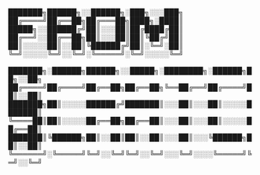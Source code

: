 ███████╗██████╗░░██████╗░███╗░░░███╗<br/>
██╔════╝██╔══██╗██╔═══██╗████╗░████║<br/>
█████╗░░██████╔╝██║░░░██║██╔████╔██║<br/>
██╔══╝░░██╔══██╗██║░░░██║██║╚██╔╝██║<br/>
██║░░░░░██║░░██║╚██████╔╝██║░╚═╝░██║<br/>
╚═╝░░░░░╚═╝░░╚═╝░╚═════╝░╚═╝░░░░░╚═╝<br/>
<br/>
███████╗░██████╗██████╗░░█████╗░████████╗░██████╗██╗░░██╗<br/>
██╔════╝██╔════╝██╔══██╗██╔══██╗╚══██╔══╝██╔════╝██║░░██║<br/>
███████╗██║░░░░░██████╔╝███████║░░░██║░░░██║░░░░░███████║<br/>
╚════██║██║░░░░░██╔══██╗██╔══██║░░░██║░░░██║░░░░░██╔══██║<br/>
███████║╚██████╗██║░░██║██║░░██║░░░██║░░░╚██████╗██║░░██║<br/>
╚══════╝░╚═════╝╚═╝░░╚═╝╚═╝░░╚═╝░░░╚═╝░░░░╚═════╝╚═╝░░╚═╝<br/>
